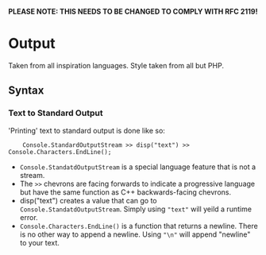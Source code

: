 __PLEASE NOTE: THIS NEEDS TO BE CHANGED TO COMPLY WITH RFC 2119!__
# Output
Taken from all inspiration languages. Style taken from all but PHP.

## Syntax
### Text to Standard Output
'Printing' text to standard output is done like so:
```
    Console.StandardOutputStream >> disp("text") >> Console.Characters.EndLine();
```
- `Console.StandatdOutputStream` is a special language feature that is not a stream.
- The `>>` chevrons are facing forwards to indicate a progressive language but have the same function as C++ backwards-facing chevrons.
- disp("text") creates a value that can go to `Console.StandatdOutputStream`. Simply using `"text"` will yeild a runtime error.
- `Console.Characters.EndLine()` is a function that returns a newline. There is no other way to append a newline. Using `"\n"` will append "newline" to your text.
